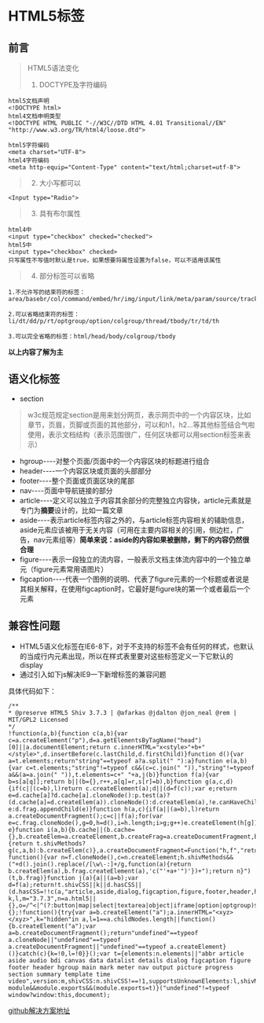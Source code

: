 HTML5标签
========

## 前言

> HTML5语法变化
>
>1. DOCTYPE及字符编码

	html5文档声明
	<!DOCTYPE html>
	html4文档申明类型
	<!DOCTYPE HTML PUBLIC "-//W3C//DTD HTML 4.01 Transitional//EN" "http://www.w3.org/TR/html4/loose.dtd">

	html5字符编码
	<meta charset="UTF-8">
	html4字符编码
	<meta http-equip="Content-Type" content="text/html;charset=utf-8">

>2. 大小写都可以

	<Input type="Radio">
	
>3. 具有布尔属性

	html4中
	<input type="checkbox" checked="checked">
	html5中
	<input type="checkbox" checked>
	只写属性不写值时默认是true，如果想要将属性设置为false，可以不适用该属性

>4. 部分标签可以省略

	1.不允许写的结束符的标签：area/basebr/col/command/embed/hr/img/input/link/meta/param/source/track/wbr
	
	2.可以省略结束符的标签：li/dt/dd/p/rt/optgroup/option/colgroup/thread/tbody/tr/td/th

	3.可以完全省略的标签：html/head/body/colgroup/tbody

**以上内容了解为主**

## 语义化标签

* section
> w3c规范规定section是用来划分网页，表示网页中的一个内容区块，比如章节，页眉，页脚或页面的其他部分，可以和h1，h2...等其他标签结合气啦使用，表示文档结构（表示范围很广，任何区块都可以用section标签来表示）

* hgroup----对整个页面/页面中的一个内容区块的标题进行组合
* header----一个内容区块或页面的头部部分
* footer----整个页面或页面区块的尾部
* nav----页面中导航链接的部分
* article----定义可以独立于内容其余部分的完整独立内容快，article元素就是专门为**摘要**设计的，比如一篇文章
* aside----表示article标签内容之外的，与article标签内容相关的辅助信息，aside元素应该被用于无关内容（可用在主要内容相关的引用，侧边栏，广告，nav元素组等）**简单来说：aside的内容如果被删除，剩下的内容仍然很合理**
* figure----表示一段独立的流内容，一般表示文档主体流内容中的一个独立单元（figure元素常用语图片）
* figcaption----代表一个图例的说明、代表了figure元素的一个标题或者说是其相关解释，在使用figcaption时，它最好是figure块的第一个或者最后一个元素

## 兼容性问题

* HTML5语义化标签在IE6-8下，对于不支持的标签不会有任何的样式，也默认的当成行内元素出现，所以在样式表里要对这些标签定义一下它默认的display
* 通过引入如下js解决IE9一下新增标签的兼容问题	
	<!-- IE条件注释法 -->
	<!--[if lt IE 9]>
		<script type="text/javascript" src="html5shiv.min.js"></script>
	<![endid]-->

具体代码如下：

	/**
	* @preserve HTML5 Shiv 3.7.3 | @afarkas @jdalton @jon_neal @rem | MIT/GPL2 Licensed
	*/
	!function(a,b){function c(a,b){var c=a.createElement("p"),d=a.getElementsByTagName("head")[0]||a.documentElement;return c.innerHTML="x<style>"+b+"</style>",d.insertBefore(c.lastChild,d.firstChild)}function d(){var a=t.elements;return"string"==typeof a?a.split(" "):a}function e(a,b){var c=t.elements;"string"!=typeof c&&(c=c.join(" ")),"string"!=typeof a&&(a=a.join(" ")),t.elements=c+" "+a,j(b)}function f(a){var b=s[a[q]];return b||(b={},r++,a[q]=r,s[r]=b),b}function g(a,c,d){if(c||(c=b),l)return c.createElement(a);d||(d=f(c));var e;return e=d.cache[a]?d.cache[a].cloneNode():p.test(a)?(d.cache[a]=d.createElem(a)).cloneNode():d.createElem(a),!e.canHaveChildren||o.test(a)||e.tagUrn?e:d.frag.appendChild(e)}function h(a,c){if(a||(a=b),l)return a.createDocumentFragment();c=c||f(a);for(var e=c.frag.cloneNode(),g=0,h=d(),i=h.length;i>g;g++)e.createElement(h[g]);return e}function i(a,b){b.cache||(b.cache={},b.createElem=a.createElement,b.createFrag=a.createDocumentFragment,b.frag=b.createFrag()),a.createElement=function(c){return t.shivMethods?g(c,a,b):b.createElem(c)},a.createDocumentFragment=Function("h,f","return function(){var n=f.cloneNode(),c=n.createElement;h.shivMethods&&("+d().join().replace(/[\w\-:]+/g,function(a){return b.createElem(a),b.frag.createElement(a),'c("'+a+'")'})+");return n}")(t,b.frag)}function j(a){a||(a=b);var d=f(a);return!t.shivCSS||k||d.hasCSS||(d.hasCSS=!!c(a,"article,aside,dialog,figcaption,figure,footer,header,hgroup,main,nav,section{display:block}mark{background:#FF0;color:#000}template{display:none}")),l||i(a,d),a}var k,l,m="3.7.3",n=a.html5||{},o=/^<|^(?:button|map|select|textarea|object|iframe|option|optgroup)$/i,p=/^(?:a|b|code|div|fieldset|h1|h2|h3|h4|h5|h6|i|label|li|ol|p|q|span|strong|style|table|tbody|td|th|tr|ul)$/i,q="_html5shiv",r=0,s={};!function(){try{var a=b.createElement("a");a.innerHTML="<xyz></xyz>",k="hidden"in a,l=1==a.childNodes.length||function(){b.createElement("a");var a=b.createDocumentFragment();return"undefined"==typeof a.cloneNode||"undefined"==typeof a.createDocumentFragment||"undefined"==typeof a.createElement}()}catch(c){k=!0,l=!0}}();var t={elements:n.elements||"abbr article aside audio bdi canvas data datalist details dialog figcaption figure footer header hgroup main mark meter nav output picture progress section summary template time video",version:m,shivCSS:n.shivCSS!==!1,supportsUnknownElements:l,shivMethods:n.shivMethods!==!1,type:"default",shivDocument:j,createElement:g,createDocumentFragment:h,addElements:e};a.html5=t,j(b),"object"==typeof module&&module.exports&&(module.exports=t)}("undefined"!=typeof window?window:this,document);

[github解决方案地址](https://github.com/aFarkas/html5shiv)
